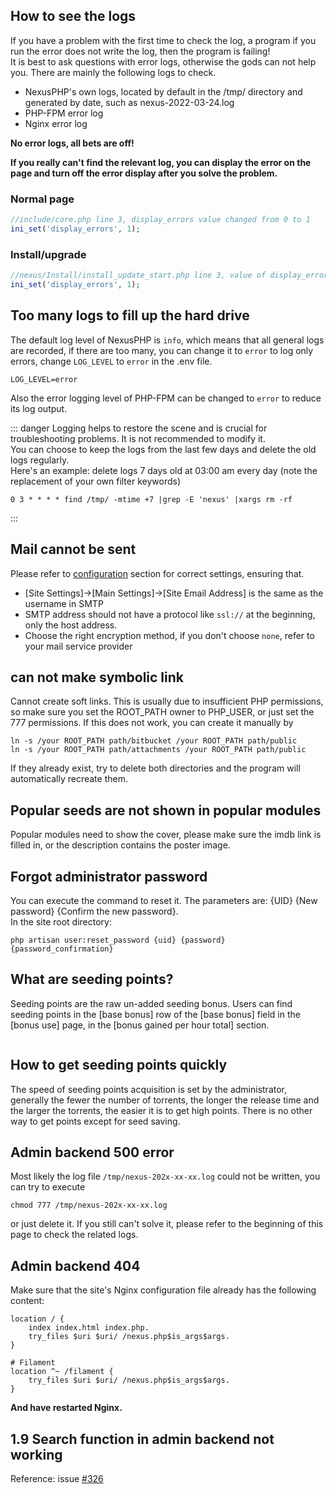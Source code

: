 <ArticleTopAd></ArticleTopAd>

## How to see the logs

If you have a problem with the first time to check the log, a program if you run the error does not write the log, then the program is failing!  
It is best to ask questions with error logs, otherwise the gods can not help you. There are mainly the following logs to check.  
- NexusPHP's own logs, located by default in the /tmp/ directory and generated by date, such as nexus-2022-03-24.log
- PHP-FPM error log
- Nginx error log

**No error logs, all bets are off!**
<img :src="$withBase('/images/show-the-error-log.jpg')">

**If you really can't find the relevant log, you can display the error on the page and turn off the error display after you solve the problem.**
### Normal page
```php
//include/core.php line 3, display_errors value changed from 0 to 1
ini_set('display_errors', 1);
```

### Install/upgrade
``` php
//nexus/Install/install_update_start.php line 3, value of display_errors changed from 0 to 1
ini_set('display_errors', 1);
```

## Too many logs to fill up the hard drive
The default log level of NexusPHP is `info`, which means that all general logs are recorded, if there are too many, you can change it to `error` to log only errors, change `LOG_LEVEL` to `error` in the .env file.
```
LOG_LEVEL=error
```
Also the error logging level of PHP-FPM can be changed to `error` to reduce its log output.

::: danger
Logging helps to restore the scene and is crucial for troubleshooting problems. It is not recommended to modify it.  
You can choose to keep the logs from the last few days and delete the old logs regularly.  
Here's an example: delete logs 7 days old at 03:00 am every day (note the replacement of your own filter keywords)

```
0 3 * * * * find /tmp/ -mtime +7 |grep -E 'nexus' |xargs rm -rf
```
:::

## Mail cannot be sent

Please refer to [configuration](./configuration.md#smtp-settings) section for correct settings, ensuring that.

- [Site Settings]->[Main Settings]->[Site Email Address] is the same as the username in SMTP
- SMTP address should not have a protocol like `ssl://` at the beginning, only the host address.
- Choose the right encryption method, if you don't choose `none`, refer to your mail service provider


## can not make symbolic link

Cannot create soft links. This is usually due to insufficient PHP permissions, so make sure you set the ROOT_PATH owner to PHP_USER, or just set the 777 permissions. If this does not work, you can create it manually by
```
ln -s /your ROOT_PATH path/bitbucket /your ROOT_PATH path/public
ln -s /your ROOT_PATH path/attachments /your ROOT_PATH path/public
```

If they already exist, try to delete both directories and the program will automatically recreate them.

## Popular seeds are not shown in popular modules

Popular modules need to show the cover, please make sure the imdb link is filled in, or the description contains the poster image.

## Forgot administrator password

You can execute the command to reset it. The parameters are: {UID} {New password} {Confirm the new password}.  
In the site root directory: 
```
php artisan user:reset_password {uid} {password} {password_confirmation}
```

## What are seeding points?

Seeding points are the raw un-added seeding bonus. Users can find seeding points in the [base bonus] row of the [base bonus] field in the [bonus use] page, in the [bonus gained per hour total] section.

<img :src="$withBase('/images/seed_points.png')">

## How to get seeding points quickly

The speed of seeding points acquisition is set by the administrator, generally the fewer the number of torrents, the longer the release time and the larger the torrents, the easier it is to get high points. There is no other way to get points except for seed saving.

## Admin backend 500 error
Most likely the log file `/tmp/nexus-202x-xx-xx.log` could not be written, you can try to execute 
```
chmod 777 /tmp/nexus-202x-xx-xx.log
```
or just delete it. If you still can't solve it, please refer to the beginning of this page to check the related logs.

## Admin backend 404
Make sure that the site's Nginx configuration file already has the following content:
```
location / {
    index index.html index.php.
    try_files $uri $uri/ /nexus.php$is_args$args.
}

# Filament
location ^~ /filament {
    try_files $uri $uri/ /nexus.php$is_args$args.
}
```
**And have restarted Nginx.**

## 1.9 Search function in admin backend not working

Reference: issue [#326](https://github.com/xiaomlove/nexusphp/issues/326)